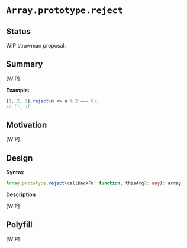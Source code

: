 # `Array.prototype.reject`

## Status

WIP strawman proposal.

## Summary

[WIP]

**Example:**

```js
[1, 2, 3].reject(n => n % 2 === 0);
// [1, 3]
```

## Motivation

[WIP]

## Design

**Syntax**

```ts
Array.prototype.reject(callbackFn: function, thisArg?: any): array
```

**Description**

[WIP]

## Polyfill

[WIP]
